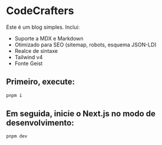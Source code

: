 
# CodeCrafters

Este é um blog simples. Inclui:

- Suporte a MDX e Markdown  
- Otimizado para SEO (sitemap, robots, esquema JSON-LD)   
- Realce de sintaxe  
- Tailwind v4   
- Fonte Geist  

## Primeiro, execute:

```bash
pnpm i
```

## Em seguida, inicie o Next.js no modo de desenvolvimento:

```bash
pnpm dev
```
